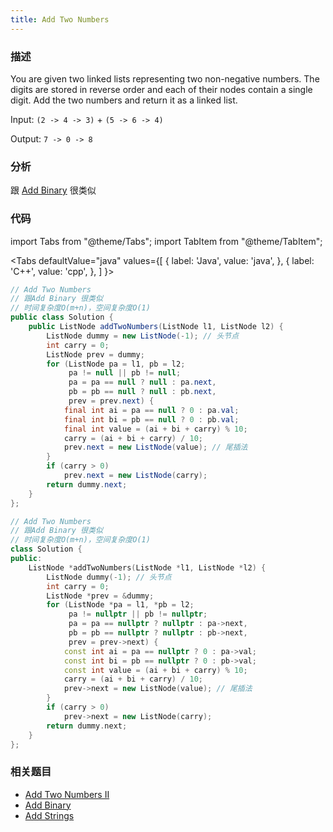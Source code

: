 ```yaml
---
title: Add Two Numbers
---
```


### 描述

You are given two linked lists representing two non-negative numbers. The digits are stored in reverse order and each of their nodes contain a single digit. Add the two numbers and return it as a linked list.

Input: `(2 -> 4 -> 3)` + `(5 -> 6 -> 4)`

Output: `7 -> 0 -> 8`

### 分析

跟 [Add Binary](../simulation/add-binary.md) 很类似

### 代码

import Tabs from "@theme/Tabs";
import TabItem from "@theme/TabItem";

<Tabs
defaultValue="java"
values={[
{ label: 'Java', value: 'java', },
{ label: 'C++', value: 'cpp', },
]
}>
<TabItem value="java">

```java
// Add Two Numbers
// 跟Add Binary 很类似
// 时间复杂度O(m+n)，空间复杂度O(1)
public class Solution {
    public ListNode addTwoNumbers(ListNode l1, ListNode l2) {
        ListNode dummy = new ListNode(-1); // 头节点
        int carry = 0;
        ListNode prev = dummy;
        for (ListNode pa = l1, pb = l2;
             pa != null || pb != null;
             pa = pa == null ? null : pa.next,
             pb = pb == null ? null : pb.next,
             prev = prev.next) {
            final int ai = pa == null ? 0 : pa.val;
            final int bi = pb == null ? 0 : pb.val;
            final int value = (ai + bi + carry) % 10;
            carry = (ai + bi + carry) / 10;
            prev.next = new ListNode(value); // 尾插法
        }
        if (carry > 0)
            prev.next = new ListNode(carry);
        return dummy.next;
    }
};
```

</TabItem>
<TabItem value="cpp">

```cpp
// Add Two Numbers
// 跟Add Binary 很类似
// 时间复杂度O(m+n)，空间复杂度O(1)
class Solution {
public:
    ListNode *addTwoNumbers(ListNode *l1, ListNode *l2) {
        ListNode dummy(-1); // 头节点
        int carry = 0;
        ListNode *prev = &dummy;
        for (ListNode *pa = l1, *pb = l2;
             pa != nullptr || pb != nullptr;
             pa = pa == nullptr ? nullptr : pa->next,
             pb = pb == nullptr ? nullptr : pb->next,
             prev = prev->next) {
            const int ai = pa == nullptr ? 0 : pa->val;
            const int bi = pb == nullptr ? 0 : pb->val;
            const int value = (ai + bi + carry) % 10;
            carry = (ai + bi + carry) / 10;
            prev->next = new ListNode(value); // 尾插法
        }
        if (carry > 0)
            prev->next = new ListNode(carry);
        return dummy.next;
    }
};
```

</TabItem>
</Tabs>

### 相关题目

- [Add Two Numbers II](add-two-numbers-ii.md)
- [Add Binary](../simulation/add-binary.md)
- [Add Strings](../simulation/add-strings.md)

